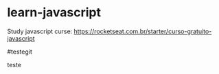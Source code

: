 # learn-javascript
Study javascript curse: https://rocketseat.com.br/starter/curso-gratuito-javascript

#testegit 

teste
